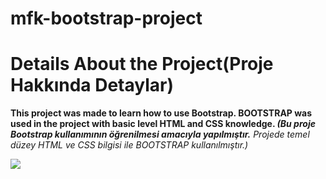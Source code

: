 # mfk-bootstrap-project

<h1>Details About the Project(Proje Hakkında Detaylar)</h1>
<b>
This project was made to learn how to use Bootstrap.
BOOTSTRAP was used in the project with basic level HTML and CSS knowledge.
  <i>(Bu proje Bootstrap kullanımının öğrenilmesi amacıyla yapılmıştır.</b>
Projede temel düzey HTML ve CSS bilgisi ile BOOTSTRAP kullanılmıştır.)</i>

![](https://github.com/MFKORKMAZ42/bootstrap-project/blob/master/bootgif.gif)


